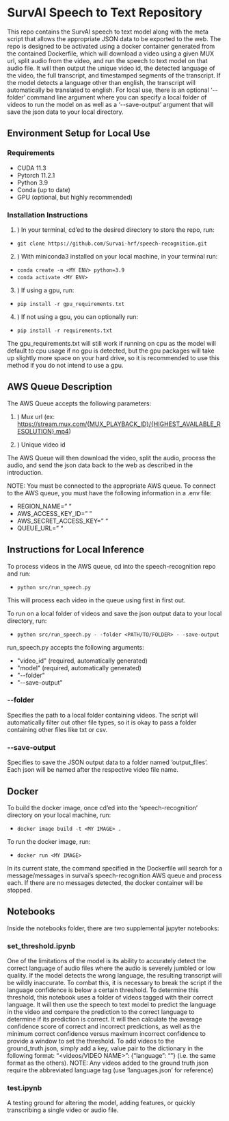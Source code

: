 
# SurvAI Speech to Text Repository

This repo contains the SurvAI speech to text model along with the meta script that allows the appropriate JSON data to be exported to the web. The repo is designed to be activated using a docker container generated from the contained Dockerfile, which will download a video using a given MUX url, split audio from the video, and run the speech to text model on that audio file. It will then output the unique video id, the detected language of the video, the full transcript, and timestamped segments of the transcript. If the model detects a language other than english, the transcript will automatically be translated to english. For local use, there is an optional ‘--folder’ command line argument where you can specify a local folder of videos to run the model on as well as a ‘--save-output’ argument that will save the json data to your local directory. 


## Environment Setup for Local Use

### Requirements
- CUDA 11.3
- Pytorch 11.2.1
- Python 3.9
- Conda (up to date)
- GPU (optional, but highly recommended)

### Installation Instructions

1. ) In your terminal, cd’ed to the desired directory to store the repo, run:
- ```git clone https://github.com/Survai-hrf/speech-recognition.git```

2. ) With miniconda3 installed on your local machine, in your terminal run:
- ```conda create -n <MY ENV> python=3.9```
- ```conda activate <MY ENV>```

3. ) If using a gpu, run:
- ```pip install -r gpu_requirements.txt``` 

4. ) If not using a gpu, you can optionally run:
- ```pip install -r requirements.txt``` 

The gpu_requirements.txt will still work if running on cpu as the model will default to cpu usage if no gpu is detected, but the gpu packages will take up slightly more space on your hard drive, so it is recommended to use this method if you do not intend to use a gpu.


## AWS Queue Description

The AWS Queue accepts the following parameters:
1. ) Mux url (ex: https://stream.mux.com/{MUX_PLAYBACK_ID}/{HIGHEST_AVAILABLE_RESOLUTION}.mp4)

2. ) Unique video id

The AWS Queue will then download the video, split the audio, process the audio, and send the json data back to the web as described in the introduction.

NOTE: You must be connected to the appropriate AWS queue. To connect to the AWS queue, you must have the following information in a .env file:
- REGION_NAME=” ”
- AWS_ACCESS_KEY_ID=” ”
- AWS_SECRET_ACCESS_KEY=” “
- QUEUE_URL=” “

## Instructions for Local Inference

To process videos in the AWS queue, cd into the speech-recognition repo and run:
- ```python src/run_speech.py```

This will process each video in the queue using first in first out.

To run on a local folder of videos and save the json output data to your local directory, run:
- ```python src/run_speech.py - -folder <PATH/TO/FOLDER> - -save-output```

run_speech.py accepts the following arguments:

- "video_id" (required, automatically generated)
- "model" (required, automatically generated)
- "--folder" 
- "--save-output"

### --folder
Specifies the path to a local folder containing videos. The script will automatically filter out other file types, so it is okay to pass a folder containing other files like txt or csv.

### --save-output
Specifies to save the JSON output data to a folder named ‘output_files’. Each json will be named after the respective video file name.


## Docker

To build the docker image, once cd’ed into the ‘speech-recognition’ directory on your local machine, run:
- ```docker image build -t <MY IMAGE> .```

To run the docker image, run:
- ```docker run <MY IMAGE>``` 

In its current state, the command specified in the Dockerfile will search for a message/messages in survai’s speech-recognition AWS queue and process each. If there are no messages detected, the docker container will be stopped. 


## Notebooks
Inside the notebooks folder, there are two supplemental jupyter notebooks:

### set_threshold.ipynb
One of the limitations of the model is its ability to accurately detect the correct language of audio files where the audio is severely jumbled or low quality. If the model detects the wrong language, the resulting transcript will be wildly inaccurate. To combat this, it is necessary to break the script if the language confidence is below a certain threshold. To determine this threshold, this notebook uses a folder of videos tagged with their correct language. It will then use the speech to text model to predict the language in the video and compare the prediction to the correct language to determine if its prediction is correct. It will then calculate the average confidence score of correct and incorrect predictions, as well as the minimum correct confidence versus maximum incorrect confidence to provide a window to set the threshold. To add videos to the ground_truth.json, simply add a key, value pair to the dictionary in the following format: “<videos/VIDEO NAME>”: {“language”: “<LANGUAGE ABREV>”} (i.e. the same format as the others). NOTE: Any videos added to the ground truth json require the abbreviated language tag (use ‘languages.json’ for reference)

### test.ipynb
A testing ground for altering the model, adding features, or quickly transcribing a single video or audio file.
